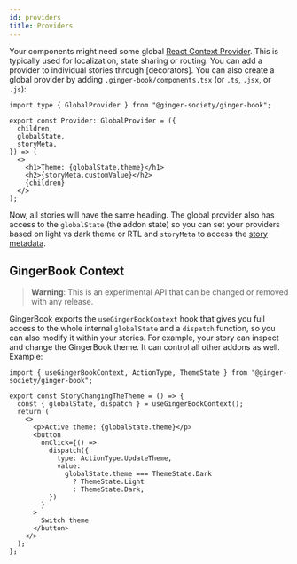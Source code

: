 ```yaml
---
id: providers
title: Providers
---
```


Your components might need some global [React Context Provider](https://reactjs.org/docs/ginger-book/context.html#contextprovider). This is typically used for localization, state sharing or routing. You can add a provider to individual stories through [decorators]. You can also create a global provider by adding `.ginger-book/components.tsx` (or `.ts`, `.jsx`, or `.js`):

```tsx title=".ginger-book/components.tsx"
import type { GlobalProvider } from "@ginger-society/ginger-book";

export const Provider: GlobalProvider = ({
  children,
  globalState,
  storyMeta,
}) => (
  <>
    <h1>Theme: {globalState.theme}</h1>
    <h2>{storyMeta.customValue}</h2>
    {children}
  </>
);
```

Now, all stories will have the same heading. The global provider also has access to the `globalState` (the addon state) so you can set your providers based on light vs dark theme or RTL and `storyMeta` to access the [story metadata](/docs/ginger-book/meta).

## GingerBook Context

> **Warning**: This is an experimental API that can be changed or removed with any release.

GingerBook exports the `useGingerBookContext` hook that gives you full access to the whole internal `globalState` and a `dispatch` function, so you can also modify it within your stories. For example, your story can inspect and change the GingerBook theme. It can control all other addons as well. Example:

```tsx
import { useGingerBookContext, ActionType, ThemeState } from "@ginger-society/ginger-book";

export const StoryChangingTheTheme = () => {
  const { globalState, dispatch } = useGingerBookContext();
  return (
    <>
      <p>Active theme: {globalState.theme}</p>
      <button
        onClick={() =>
          dispatch({
            type: ActionType.UpdateTheme,
            value:
              globalState.theme === ThemeState.Dark
                ? ThemeState.Light
                : ThemeState.Dark,
          })
        }
      >
        Switch theme
      </button>
    </>
  );
};
```
